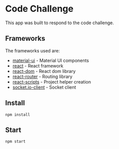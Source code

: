 # Code Challenge

This app was built to respond to the code challenge.

## Frameworks

The frameworks used are:

* [material-ui](https://material-ui.com/) - Material UI components
* [react](https://github.com/facebook/react) - React framework
* [react-dom](https://github.com/facebook/react) - React dom library
* [react-router](https://github.com/ReactTraining/react-router) - Routing library
* [react-scripts](https://github.com/facebook/create-react-app) - Project helper creation
* [socket.io-client](https://www.npmjs.com/package/socket.io-client) - Socket client

## Install

```
npm install
```

## Start

```
npm start
```

